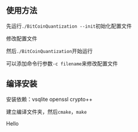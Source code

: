 ## 使用方法

先运行`./BitCoinQuantization --init`初始化配置文件

修改配置文件

然后`./BitCoinQuantization`开始运行

可以添加命令行参数`-c filename`来修改配置文件

## 编译安装

安装依赖：vsqlite openssl crypto++

建立编译文件夹，然后`cmake`，`make`

Hello

